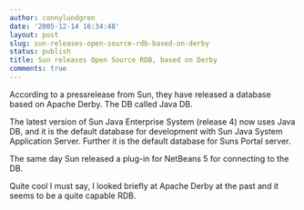 ```yaml
---
author: connylundgren
date: '2005-12-14 16:34:48'
layout: post
slug: sun-releases-open-source-rdb-based-on-derby
status: publish
title: Sun releases Open Source RDB, based on Derby
comments: true
---
```


According to a pressrelease from Sun, they have released a database based on
Apache Derby. The DB called Java DB.

The latest version of Sun Java Enterprise System (release 4) now uses Java DB,
and it is the default database for development with Sun Java System
Application Server. Further it is the default database for Suns Portal server.

The same day Sun released a plug-in for NetBeans 5 for connecting to the DB.

Quite cool I must say, I looked briefly at Apache Derby at the past and it
seems to be a quite capable RDB.

